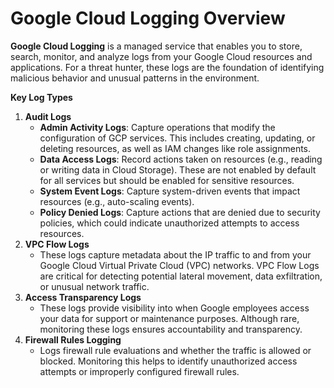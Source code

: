 # Google Cloud Logging Overview

**Google Cloud Logging** is a managed service that enables you to store, search, monitor, and analyze logs from your Google Cloud resources and applications. For a threat hunter, these logs are the foundation of identifying malicious behavior and unusual patterns in the environment.

**Key Log Types**&#x20;

1. **Audit Logs**
   * **Admin Activity Logs**: Capture operations that modify the configuration of GCP services. This includes creating, updating, or deleting resources, as well as IAM changes like role assignments.
   * **Data Access Logs**: Record actions taken on resources (e.g., reading or writing data in Cloud Storage). These are not enabled by default for all services but should be enabled for sensitive resources.
   * **System Event Logs**: Capture system-driven events that impact resources (e.g., auto-scaling events).
   * **Policy Denied Logs**: Capture actions that are denied due to security policies, which could indicate unauthorized attempts to access resources.
2. **VPC Flow Logs**
   * These logs capture metadata about the IP traffic to and from your Google Cloud Virtual Private Cloud (VPC) networks. VPC Flow Logs are critical for detecting potential lateral movement, data exfiltration, or unusual network traffic.
3. **Access Transparency Logs**
   * These logs provide visibility into when Google employees access your data for support or maintenance purposes. Although rare, monitoring these logs ensures accountability and transparency.
4. **Firewall Rules Logging**
   * Logs firewall rule evaluations and whether the traffic is allowed or blocked. Monitoring this helps to identify unauthorized access attempts or improperly configured firewall rules.
